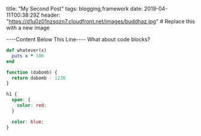 title: "My Second Post"
tags: blogging,framework
date: 2019-04-11T00:38:29Z
header: "https://d1u0z01nzsqzn7.cloudfront.net/images/buddhaz.jpg" # Replace this with a new image

----Content Below This Line----
What about code blocks?

```ruby
def whatever(x)
  puts x * 100
end
```


```javascript
function (dabomb) {
  return dabomb - 1230
}
```

```scss
h1 {
  span: {
    color: red;
  }

  color: blue;
}
```